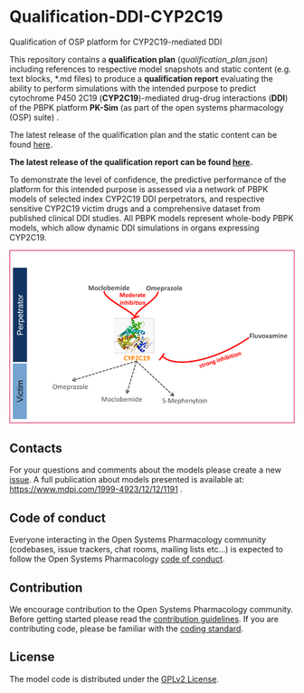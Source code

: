 # Qualification-DDI-CYP2C19
Qualification of OSP platform for CYP2C19-mediated DDI



This repository contains a **qualification plan** (*qualification_plan.json*) including references to respective model snapshots and static content (e.g. text blocks, *.md files) to produce a **qualification report** evaluating the ability to perform simulations with the intended purpose to predict cytochrome P450 2C19 (**CYP2C19**)-mediated drug-drug interactions (**DDI**) of the PBPK platform **PK-Sim** (as part of the open systems pharmacology (OSP) suite) .

The latest release of the qualification plan and the static content can be found [here](../../releases/latest).

**The latest release of the qualification report can be found [here](https://github.com/Open-Systems-Pharmacology/OSP-Qualification-Reports/releases/latest).**

To demonstrate the level of confidence, the predictive performance of the platform for this intended purpose is assessed via a network of PBPK models of selected index CYP2C19 DDI perpetrators, and respective sensitive CYP2C19 victim drugs and a comprehensive dataset from published clinical DDI studies. All PBPK models represent whole-body PBPK models, which allow dynamic DDI simulations in organs expressing CYP2C19.



![DDI CYP2C19 network](Qualification/Input/Content/images/DDI_CYP2C19_Compound_Network.png)

## Contacts
For your questions and comments about the models please create a new [issue](https://github.com/Open-Systems-Pharmacology/Qualification-DDI-CYP2C19/issues). A full publication about models presented is available at: https://www.mdpi.com/1999-4923/12/12/1191 .

## Code of conduct

Everyone interacting in the Open Systems Pharmacology community (codebases, issue trackers, chat rooms, mailing lists etc...) is expected to follow the Open Systems Pharmacology [code of conduct](https://github.com/Open-Systems-Pharmacology/Suite/blob/master/CODE_OF_CONDUCT.md#contributor-covenant-code-of-conduct).

## Contribution

We encourage contribution to the Open Systems Pharmacology community. Before getting started please read the [contribution guidelines](https://github.com/Open-Systems-Pharmacology/Suite/blob/master/CONTRIBUTING.md#ways-to-contribute). If you are contributing code, please be familiar with the [coding standard](https://github.com/Open-Systems-Pharmacology/Suite/blob/master/CODING_STANDARDS.md#visual-studio-settings).

## License

The model code is distributed under the [GPLv2 License](https://github.com/Open-Systems-Pharmacology/Suite/blob/develop/LICENSE).
